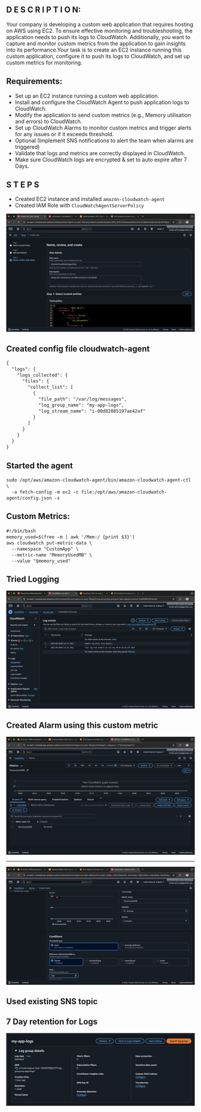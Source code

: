
## D E S C R I P T I O N:

Your company is developing a custom web application that requires hosting on AWS using EC2. To ensure effective monitoring and troubleshooting, the application needs to push its logs to CloudWatch. Additionally, you want to capture and monitor custom metrics from the application to gain insights into its performance.Your task is to create an EC2 instance running this custom application, configure it to push its logs to CloudWatch, and set up custom metrics for monitoring.

## Requirements:
- Set up an EC2 instance running a custom web application.
- Install and configure the CloudWatch Agent to push application logs to CloudWatch.
- Modify the application to send custom metrics (e.g., Memory utilisation and errors) to CloudWatch.
- Set up CloudWatch Alarms to monitor custom metrics and trigger alerts for any issues or if it exceeds threshold.
- Optional (Implement SNS notifications to alert the team when alarms are triggered)
- Validate that logs and metrics are correctly displayed in CloudWatch.
- Make sure CloudWatch logs are encrypted & set to auto expire after 7 Days.


## S T E P S
- Created EC2 instance and installed `amazon-cloudwatch-agent`
- Created IAM Role with `CloudWatchAgentServerPolicy`

<img src="https://github.com/Shamlin-Presidio/AWS_Training/blob/main/Day9/Assets/1.2Role.png" />

## Created config file cloudwatch-agent

```
{
  "logs": {
    "logs_collected": {
      "files": {
        "collect_list": [
          {
            "file_path": "/var/log/messages",
            "log_group_name": "my-app-logs",
            "log_stream_name": "i-00d82885197ae42af"
          }
        ]
      }
    }
  }
}
```

## Started the agent

```
sudo /opt/aws/amazon-cloudwatch-agent/bin/amazon-cloudwatch-agent-ctl \
  -a fetch-config -m ec2 -c file:/opt/aws/amazon-cloudwatch-agent/config.json -s
```

## Custom Metrics:

```
#!/bin/bash
memory_used=$(free -m | awk '/Mem:/ {print $3}')
aws cloudwatch put-metric-data \
  --namespace "CustomApp" \
  --metric-name "MemoryUsedMB" \
  --value "$memory_used"
```

## Tried Logging
<img src="https://github.com/Shamlin-Presidio/AWS_Training/blob/main/Day9/Assets/Log.png" />

## Created Alarm using this custom metric


<img src="https://github.com/Shamlin-Presidio/AWS_Training/blob/main/Day9/Assets/Custom%20metric.png" />
<hr />
<img src="https://github.com/Shamlin-Presidio/AWS_Training/blob/main/Day9/Assets/Alarm.png" />
  
## Used existing SNS topic

## 7 Day retention for Logs

<img src="https://github.com/Shamlin-Presidio/AWS_Training/blob/main/Day9/Assets/7-Day-retention.png" />
